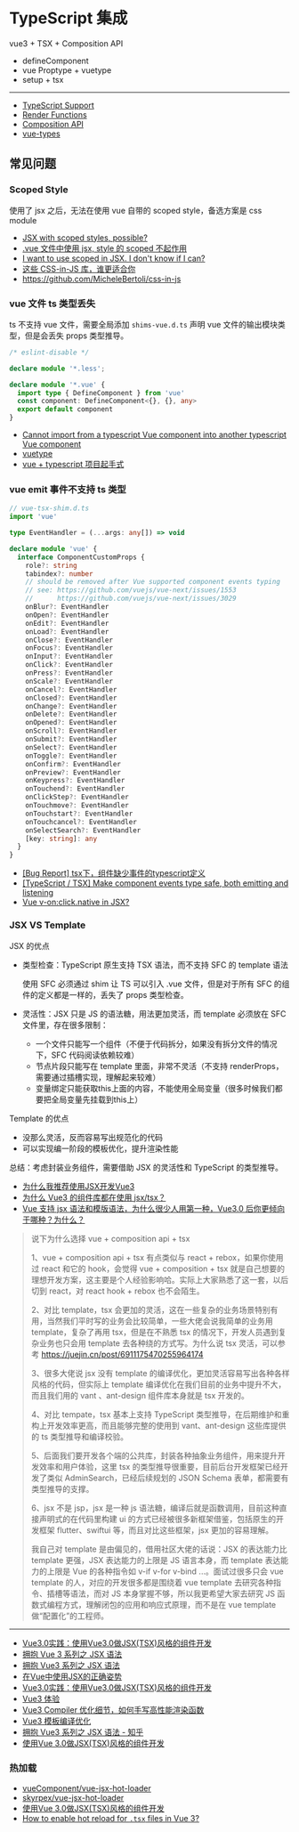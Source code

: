 # TypeScript 集成


vue3 + TSX + Composition API

- defineComponent
- vue Proptype + vuetype
- setup + tsx

---

- [TypeScript Support](https://v3.vuejs.org/guide/typescript-support.html)
- [Render Functions](https://v3.vuejs.org/guide/render-function.html)
- [Composition API](https://v3.vuejs.org/api/composition-api.html)
- [vue-types](https://github.com/dwightjack/vue-types)

## 常见问题

### Scoped Style

使用了 jsx 之后，无法在使用 vue 自带的 scoped style，备选方案是 css module

- [JSX with scoped styles, possible?](https://forum.vuejs.org/t/jsx-with-scoped-styles-possible/7523)
- [.vue 文件中使用 jsx, style 的 scoped 不起作用](https://github.com/vuejs/jsx-next/issues/51)
- [I want to use scoped in JSX. I don't know if I can? ](https://github.com/vuejs/vue-next/issues/2771)
- [这些 CSS-in-JS 库，谁更适合你](https://zhuanlan.zhihu.com/p/129670569)
- https://github.com/MicheleBertoli/css-in-js

### vue 文件 ts 类型丢失

ts 不支持 vue 文件，需要全局添加 `shims-vue.d.ts` 声明 vue 文件的输出模块类型，但是会丢失 props 类型推导。

```ts
/* eslint-disable */

declare module '*.less';

declare module '*.vue' {
  import type { DefineComponent } from 'vue'
  const component: DefineComponent<{}, {}, any>
  export default component
}
```

- [Cannot import from a typescript Vue component into another typescript Vue component](https://github.com/vuejs/vue/issues/5298)
- [vuetype](https://github.com/ktsn/vuetype)
- [vue + typescript 项目起手式](https://segmentfault.com/a/1190000011744210)

### vue emit 事件不支持 ts 类型

```ts
// vue-tsx-shim.d.ts
import 'vue'

type EventHandler = (...args: any[]) => void

declare module 'vue' {
  interface ComponentCustomProps {
    role?: string
    tabindex?: number
    // should be removed after Vue supported component events typing
    // see: https://github.com/vuejs/vue-next/issues/1553
    //      https://github.com/vuejs/vue-next/issues/3029
    onBlur?: EventHandler
    onOpen?: EventHandler
    onEdit?: EventHandler
    onLoad?: EventHandler
    onClose?: EventHandler
    onFocus?: EventHandler
    onInput?: EventHandler
    onClick?: EventHandler
    onPress?: EventHandler
    onScale?: EventHandler
    onCancel?: EventHandler
    onClosed?: EventHandler
    onChange?: EventHandler
    onDelete?: EventHandler
    onOpened?: EventHandler
    onScroll?: EventHandler
    onSubmit?: EventHandler
    onSelect?: EventHandler
    onToggle?: EventHandler
    onConfirm?: EventHandler
    onPreview?: EventHandler
    onKeypress?: EventHandler
    onTouchend?: EventHandler
    onClickStep?: EventHandler
    onTouchmove?: EventHandler
    onTouchstart?: EventHandler
    onTouchcancel?: EventHandler
    onSelectSearch?: EventHandler
    [key: string]: any
  }
}
```

- [[Bug Report] tsx下，组件缺少事件的typescript定义](https://github.com/youzan/vant/issues/8302)
- [[TypeScript / TSX] Make component events type safe, both emitting and listening](https://github.com/vuejs/vue-next/issues/1553)
- [Vue v-on:click.native in JSX?](https://stackoverflow.com/questions/51198226/vue-v-onclick-native-in-jsx)

### JSX VS Template

JSX 的优点

- 类型检查：TypeScript 原生支持 TSX 语法，而不支持 SFC 的 template 语法

    使用 SFC 必须通过 shim 让 TS 可以引入 .vue 文件，但是对于所有 SFC 的组件的定义都是一样的，丢失了 props 类型检查。

- 灵活性：JSX 只是 JS 的语法糖，用法更加灵活，而 template 必须放在 SFC 文件里，存在很多限制：

    - 一个文件只能写一个组件（不便于代码拆分，如果没有拆分文件的情况下，SFC 代码阅读依赖较难）
    - 节点片段只能写在 template 里面，非常不灵活（不支持 renderProps，需要通过插槽实现，理解起来较难）
    - 变量绑定只能获取this上面的内容，不能使用全局变量（很多时候我们都要把全局变量先挂载到this上）

Template 的优点

- 没那么灵活，反而容易写出规范化的代码
- 可以实现编一阶段的模板优化，提升渲染性能

总结：考虑封装业务组件，需要借助 JSX 的灵活性和 TypeScript 的类型推导。

- [为什么我推荐使用JSX开发Vue3](https://juejin.cn/post/6911175470255964174)
- [为什么 Vue3 的组件库都在使用 jsx/tsx？](https://www.zhihu.com/question/436260027)
- [Vue 支持 jsx 语法和模版语法，为什么很少人用第一种，Vue3.0 后你更倾向于哪种？为什么？](https://www.zhihu.com/question/414874762)

> 说下为什么选择 vue + composition api + tsx 
>
> 1、vue + composition api + tsx 有点类似与 react + rebox，如果你使用过 react 和它的 hook，会觉得 vue + composition + tsx 就是自己想要的理想开发方案，这主要是个人经验影响哈。实际上大家熟悉了这一套，以后切到 react，对 react hook + rebox 也不会陌生。
>
> 2、对比 template，tsx 会更加的灵活，这在一些复杂的业务场景特别有用，当然我们平时写的业务会比较简单，一些大佬会说我简单的业务用 template，复杂了再用 tsx，但是在不熟悉 tsx 的情况下，开发人员遇到复杂业务也只会用 template 去各种绕的方式写。为什么说 tsx 灵活，可以参考 https://juejin.cn/post/6911175470255964174
>
> 3、很多大佬说 jsx 没有 template 的编译优化，更加灵活容易写出各种各样风格的代码，但实际上 template 编译优化在我们目前的业务中提升不大，而且我们用的 vant 、ant-design 组件库本身就是 tsx 开发的。
>
> 4、对比 tempate，tsx 基本上支持 TypeScript 类型推导，在后期维护和重构上开发效率更高，而且能够完整的使用到 vant、ant-design 这些库提供的 ts 类型推导和编译校验。
>
> 5、后面我们要开发各个端的公共库，封装各种抽象业务组件，用来提升开发效率和用户体验，这里 tsx 的类型推导很重要，目前后台开发框架已经开发了类似 AdminSearch，已经后续规划的 JSON Schema 表单，都需要有类型推导的支撑。
>
> 6、jsx 不是 jsp，jsx 是一种 js 语法糖，编译后就是函数调用，目前这种直接声明式的在代码里构建 ui 的方式已经被很多新框架借鉴，包括原生的开发框架 flutter、swiftui 等，而且对比这些框架，jsx 更加的容易理解。
>
> 我自己对 template 是由偏见的，借用社区大佬的话说：JSX 的表达能力比 template 更强，JSX 表达能力的上限是 JS 语言本身，而 template 表达能力的上限是 Vue 的各种指令如 v-if v-for v-bind ...。面试过很多只会 vue template 的人，对应的开发很多都是围绕着 vue template 去研究各种指令、插槽等语法，而对 JS 本身掌握不够，所以我更希望大家去研究 JS 函数式编程方式，理解闭包的应用和响应式原理，而不是在 vue template 做“配置化”的工程师。

---

- [Vue3.0实践：使用Vue3.0做JSX(TSX)风格的组件开发](https://www.ctolib.com/topics-143214.html)
- [拥抱 Vue 3 系列之 JSX 语法](https://www.zoo.team/article/vue3-jsx)
- [拥抱 Vue3 系列之 JSX 语法](https://juejin.cn/post/6846687592138670094)
- [在Vue中使用JSX的正确姿势](https://zhuanlan.zhihu.com/p/37920151)
- [Vue3.0实践：使用Vue3.0做JSX(TSX)风格的组件开发](https://www.ctolib.com/topics-143214.html)
- [Vue3 体验](https://iiong.com/vue3-use-notes/#)
- [Vue3 Compiler 优化细节，如何手写高性能渲染函数](https://zhuanlan.zhihu.com/p/150732926)
- [Vue3 模板编译优化](https://segmentfault.com/a/1190000037800237)
- [拥抱 Vue3 系列之 JSX 语法 - 知乎](https://my.oschina.net/u/4351216/blog/4338778)
- [使用Vue 3.0做JSX(TSX)风格的组件开发](https://zhuanlan.zhihu.com/p/102668383)

### 热加载

- [vueComponent/vue-jsx-hot-loader](https://github.com/vueComponent/vue-jsx-hot-loader)
- [skyrpex/vue-jsx-hot-loader](https://github.com/skyrpex/vue-jsx-hot-loader)
- [使用Vue 3.0做JSX(TSX)风格的组件开发](https://github.com/hujiulong/blog/issues/11#issuecomment-759313229)
- [How to enable hot reload for `.tsx` files in Vue 3?](https://stackoverflow.com/questions/67597975/how-to-enable-hot-reload-for-tsx-files-in-vue-3)

